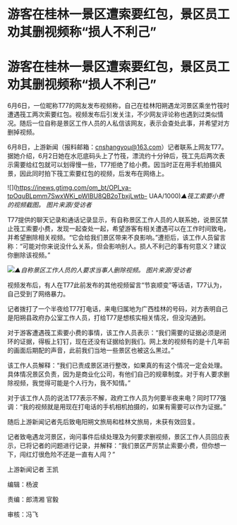 # 游客在桂林一景区遭索要红包，景区员工劝其删视频称“损人不利己”

# 游客在桂林一景区遭索要红包，景区员工劝其删视频称“损人不利己”

6月6日，一位昵称T77的网友发布视频称，自己在桂林阳朔遇龙河景区乘坐竹筏时遭遇筏工两次索要红包。视频发布后引发关注，不少网友评论称也遇到过类似情况。随后一位自称是景区工作人员的人私信该网友，表示会查处此事，并希望对方删掉视频。

6月8日，上游新闻（报料邮箱：cnshangyou@163.com）记者联系上网友T77。据她介绍，6月2日她在水厄底码头上了竹筏，漂流约十分钟后，筏工先后两次表示需要给红包就可以划得慢一些，T77拒绝了给小费。因当时正在用手机拍摄风景，因此同时拍下筏工索要红包的视频，后发布在网络上。

![](https://inews.gtimg.com/om_bt/OPI_ya-tpOquBLpmm7SwxWKi_pWIBU8QB2oTbxjLwtb-
UAA/1000)_▲筏工索要小费的视频截图。 图片来源/受访者_

T77提供的聊天记录和通话记录显示，有自称景区工作人员的人联系她，说景区禁止筏工索要小费，发现一起查处一起，希望游客有相关遭遇可以在工作时间致电，并希望删除相关视频。“它会给我们景区带来不良影响。”遭拒后，该工作人员留言称：“可能对你来说没什么关系，但会影响别人。损人不利己的事有何意义？建议你删除该视频。”

![](https://inews.gtimg.com/om_bt/OQXURln_SIPBw_mAtItM3_HClLAxBSbUhMEGjAvazEhxgAA/1000)_▲自称景区工作人员的人要求当事人删除视频。
图片来源/受访者_

视频发布后，有人在T77此前发布的其他视频留言“节哀顺变”等话语，T77认为，自己受到了网络暴力。

记者拨打了一个半夜给T77打电话，来电归属地为广西桂林的号码，对方表明自己是阳朔县政府办公室工作人员，打给T77是想核实相关情况，但没沟通到。

对于游客遭遇筏工索要小费的事情，该工作人员表示：“我们需要的证据必须是闭环的证据，得板上钉钉，现在还没有证据给到我们。网上发的视频有的是十几年前的画面后期配的声音，此前我们当地一些景区也被这么黑过。”

该工作人员解释：“我们已责成景区进行整改，如果真的有这个情况一定会处理。具体情况景区负责，因为是商业化公司，有他们自己的规章制度。对于有人要求删除视频，我觉得可能是个人行为，我不知情。”

对于该工作人员的说法T77表示不解，政府工作人员为何要半夜来电？同时T77强调：“我的视频就是用现在打电话的手机相机拍摄的，如果有需要可以作为证据。”

随后上游新闻记者先后致电阳朔文旅局和桂林文旅局，未获有效回复。

记者致电遇龙河景区，询问事件后续处理及为何要求删视频，景区工作人员回应表示，已将记者的问题进行记录，并解释：“我们景区严厉禁止索要小费，但你想一下，闯红灯很危险不还是一直有人闯？”

上游新闻记者 王凯

编辑：杨波

责编：郎清湘 官毅

审核：冯飞

